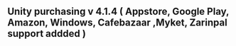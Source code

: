 ## Unity purchasing v 4.1.4 ( Appstore, Google Play, Amazon, Windows, Cafebazaar ,Myket, Zarinpal support addded )


